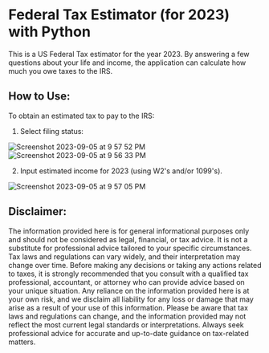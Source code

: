 # Federal Tax Estimator (for 2023) with Python
This is a US Federal Tax estimator for the year 2023. By answering a few questions about your life and income, the application can calculate how much you owe taxes to the IRS.

## How to Use:
To obtain an estimated tax to pay to the IRS: 

1. Select filing status:

![Screenshot 2023-09-05 at 9 57 52 PM](https://github.com/jiayuezhang84/2023Federal_TAX_ESTIMATOR/assets/58899463/051a6d95-a03f-4d73-af42-652799db3d4f)
![Screenshot 2023-09-05 at 9 56 33 PM](https://github.com/jiayuezhang84/2023Federal_TAX_ESTIMATOR/assets/58899463/467d4428-35fe-4251-b3db-f148d64acf6e)

2. Input estimated income for 2023 (using W2's and/or 1099's).

![Screenshot 2023-09-05 at 9 57 05 PM](https://github.com/jiayuezhang84/2023Federal_TAX_ESTIMATOR/assets/58899463/f2c3d65f-fc7c-4dd2-8155-1dae12797044)

## Disclaimer:
The information provided here is for general informational purposes only and should not be considered as legal, financial, or tax advice. It is not a substitute for professional advice tailored to your specific circumstances. Tax laws and regulations can vary widely, and their interpretation may change over time. Before making any decisions or taking any actions related to taxes, it is strongly recommended that you consult with a qualified tax professional, accountant, or attorney who can provide advice based on your unique situation. Any reliance on the information provided here is at your own risk, and we disclaim all liability for any loss or damage that may arise as a result of your use of this information. Please be aware that tax laws and regulations can change, and the information provided may not reflect the most current legal standards or interpretations. Always seek professional advice for accurate and up-to-date guidance on tax-related matters.
